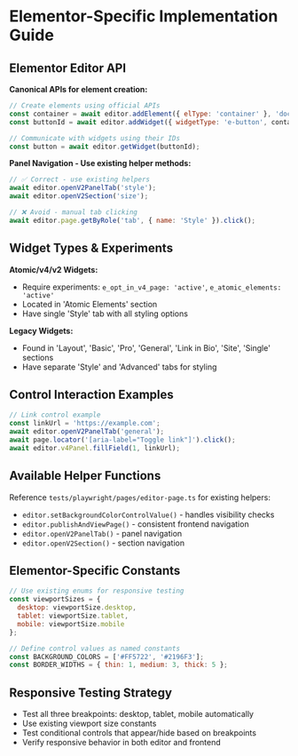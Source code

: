 # Elementor-Specific Implementation Guide

## Elementor Editor API
**Canonical APIs for element creation:**
```javascript
// Create elements using official APIs
const container = await editor.addElement({ elType: 'container' }, 'document');
const buttonId = await editor.addWidget({ widgetType: 'e-button', container });

// Communicate with widgets using their IDs
const button = await editor.getWidget(buttonId);
```

**Panel Navigation - Use existing helper methods:**
```javascript
// ✅ Correct - use existing helpers
await editor.openV2PanelTab('style');
await editor.openV2Section('size');

// ❌ Avoid - manual tab clicking
await editor.page.getByRole('tab', { name: 'Style' }).click();
```

## Widget Types & Experiments
**Atomic/v4/v2 Widgets:**
- Require experiments: `e_opt_in_v4_page: 'active'`, `e_atomic_elements: 'active'`
- Located in 'Atomic Elements' section
- Have single 'Style' tab with all styling options

**Legacy Widgets:**
- Found in 'Layout', 'Basic', 'Pro', 'General', 'Link in Bio', 'Site', 'Single' sections  
- Have separate 'Style' and 'Advanced' tabs for styling

## Control Interaction Examples
```javascript
// Link control example
const linkUrl = 'https://example.com';
await editor.openV2PanelTab('general');
await page.locator('[aria-label="Toggle link"]').click();
await editor.v4Panel.fillField(1, linkUrl);
```

## Available Helper Functions
Reference `tests/playwright/pages/editor-page.ts` for existing helpers:
- `editor.setBackgroundColorControlValue()` - handles visibility checks
- `editor.publishAndViewPage()` - consistent frontend navigation
- `editor.openV2PanelTab()` - panel navigation
- `editor.openV2Section()` - section navigation

## Elementor-Specific Constants
```javascript
// Use existing enums for responsive testing
const viewportSizes = {
  desktop: viewportSize.desktop,
  tablet: viewportSize.tablet, 
  mobile: viewportSize.mobile
};

// Define control values as named constants
const BACKGROUND_COLORS = ['#FF5722', '#2196F3'];
const BORDER_WIDTHS = { thin: 1, medium: 3, thick: 5 };
```

## Responsive Testing Strategy
- Test all three breakpoints: desktop, tablet, mobile automatically
- Use existing viewport size constants
- Test conditional controls that appear/hide based on breakpoints
- Verify responsive behavior in both editor and frontend 